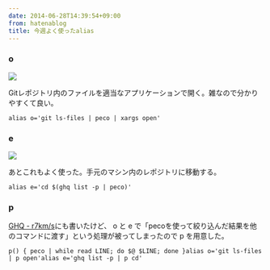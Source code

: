 ```yaml
---
date: 2014-06-28T14:39:54+09:00
from: hatenablog
title: 今週よく使ったalias
---
```

### o

![](http://cdn-ak.f.st-hatena.com/images/fotolife/r/r7kamura/20140628/20140628143851.gif)

Gitレポジトリ内のファイルを適当なアプリケーションで開く。雑なので分かりやすくて良い。

```
alias o='git ls-files | peco | xargs open'
```

### e

![](http://r7kamura.com/images/2014-06-21/ghq.gif)

あとこれもよく使った。手元のマシン内のレポジトリに移動する。

```
alias e='cd $(ghq list -p | peco)'
```

### p

[GHQ - r7km/s](http://r7kamura.com/2014/06/21/ghq.html)にも書いたけど、 o と e で「pecoを使って絞り込んだ結果を他のコマンドに渡す」という処理が被ってしまったので p を用意した。

```
p() { peco | while read LINE; do $@ $LINE; done }alias o='git ls-files | p open'alias e='ghq list -p | p cd'
```
